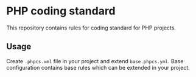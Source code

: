 # PHP coding standard

This repository contains rules for coding standard for PHP projects.
  
## Usage
Create `.phpcs.xml` file in your project and extend `base.phpcs.yml`. Base configuration contains base rules which can be extended in your project.